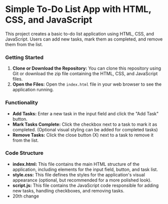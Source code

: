 # Simple To-Do List App with HTML, CSS, and JavaScript

This project creates a basic to-do list application using HTML, CSS, and JavaScript. Users can add new tasks, mark them as completed, and remove them from the list.

### Getting Started

1. **Clone or Download the Repository:** You can clone this repository using Git or download the zip file containing the HTML, CSS, and JavaScript files.
2. **Open the Files:** Open the `index.html` file in your web browser to see the application running.

### Functionality

-   **Add Tasks:** Enter a new task in the input field and click the "Add Task" button.
-   **Mark Tasks Complete:** Click the checkbox next to a task to mark it as completed. (Optional visual styling can be added for completed tasks)
-   **Remove Tasks:** Click the close button (X) next to a task to remove it from the list.

### Code Structure

-   **index.html:** This file contains the main HTML structure of the application, including elements for the input field, button, and task list.
-   **style.css:** This file defines the styles for the application's visual appearance (optional, but recommended for a more polished look).
-   **script.js:** This file contains the JavaScript code responsible for adding new tasks, handling checkboxes, and removing tasks.
-   20th change
